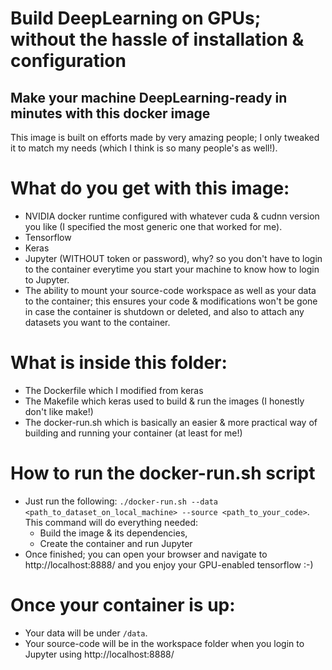 # Build DeepLearning on GPUs; without the hassle of installation & configuration

## Make your machine DeepLearning-ready in minutes with this docker image

This image is built on efforts made by very amazing people; I only tweaked it to match my needs (which I think is so many people's as well!).

# What do you get with this image:
- NVIDIA docker runtime configured with whatever cuda & cudnn version you like (I specified the most generic one that worked for me).
- Tensorflow
- Keras
- Jupyter (WITHOUT token or password), why? so you don't have to login to the container everytime you start your machine to know how to login to Jupyter.
- The ability to mount your source-code workspace as well as your data to the container; this ensures your code & modifications won't be gone in case the container is shutdown or deleted, and also to attach any datasets you want to the container.

# What is inside this folder:
- The Dockerfile which I modified from keras
- The Makefile which keras used to build & run the images (I honestly don't like make!)
- The docker-run.sh which is basically an easier & more practical way of building and running your container (at least for me!)

# How to run the docker-run.sh script 
- Just run the following: `./docker-run.sh --data <path_to_dataset_on_local_machine> --source <path_to_your_code>`. This command will do everything needed: 
  - Build the image & its dependencies, 
  - Create the container and run Jupyter
- Once finished; you can open your browser and navigate to http://localhost:8888/ and you enjoy your GPU-enabled tensorflow :-)

# Once your container is up:
- Your data will be under `/data`.
- Your source-code will be in the workspace folder when you login to Jupyter using http://localhost:8888/
